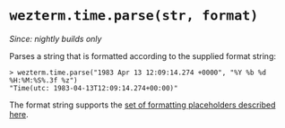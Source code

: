 # `wezterm.time.parse(str, format)`

*Since: nightly builds only*

Parses a string that is formatted according to the supplied format string:

```
> wezterm.time.parse("1983 Apr 13 12:09:14.274 +0000", "%Y %b %d %H:%M:%S%.3f %z")
"Time(utc: 1983-04-13T12:09:14.274+00:00)"
```

The format string supports the [set of formatting placeholders described here](https://docs.rs/chrono/latest/chrono/format/strftime/index.html).
